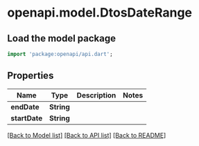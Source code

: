 # openapi.model.DtosDateRange

## Load the model package
```dart
import 'package:openapi/api.dart';
```

## Properties
Name | Type | Description | Notes
------------ | ------------- | ------------- | -------------
**endDate** | **String** |  | 
**startDate** | **String** |  | 

[[Back to Model list]](../README.md#documentation-for-models) [[Back to API list]](../README.md#documentation-for-api-endpoints) [[Back to README]](../README.md)


